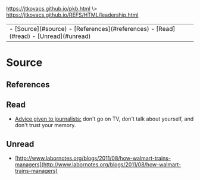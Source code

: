 <p id="path"><a href="../../pkb.html">https://jtkovacs.github.io/pkb.html</a> \> <a href="https://jtkovacs.github.io/REFS/HTML/leadership.html">https://jtkovacs.github.io/REFS/HTML/leadership.html</a></p><table class="TOC"><tr><td>- [Source](#source)
	- [References](#references)
	- [Read](#read)
	- [Unread](#unread)
</td></tr></table>


# Source

## References

## Read

- [Advice given to journalists:](http://www.politico.com/magazine/story/2015/06/brian-williams-how-not-to-become-118847) don't go on TV, don't talk about yourself, and don't trust your memory.

## Unread

- [http://www.labornotes.org/blogs/2011/08/how-walmart-trains-managers](http://www.labornotes.org/blogs/2011/08/how-walmart-trains-managers)
